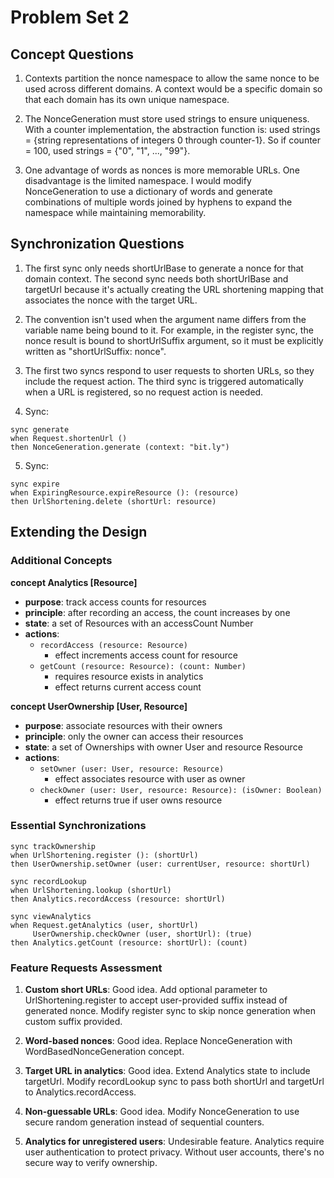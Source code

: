 # Problem Set 2

## Concept Questions

1. Contexts partition the nonce namespace to allow the same nonce to be used across different domains. A context would be a specific domain so that each domain has its own unique namespace.

2. The NonceGeneration must store used strings to ensure uniqueness. With a counter implementation, the abstraction function is:
  used strings = {string representations of integers 0 through counter-1}.
So if counter = 100, used strings = {"0", "1", ..., "99"}.

3. One advantage of words as nonces is more memorable URLs. One disadvantage is the limited namespace. I would modify NonceGeneration to use a dictionary of words and generate combinations of multiple words joined by hyphens to expand the namespace while maintaining memorability.

## Synchronization Questions

1. The first sync only needs shortUrlBase to generate a nonce for that domain context. The second sync needs both shortUrlBase and targetUrl because it's actually creating the URL shortening mapping that associates the nonce with the target URL.

2. The convention isn't used when the argument name differs from the variable name being bound to it. For example, in the register sync, the nonce result is bound to shortUrlSuffix argument, so it must be explicitly written as "shortUrlSuffix: nonce".

3. The first two syncs respond to user requests to shorten URLs, so they include the request action. The third sync is triggered automatically when a URL is registered, so no request action is needed.

4. Sync:
  ```
  sync generate
  when Request.shortenUrl ()
  then NonceGeneration.generate (context: "bit.ly")
  ```

5. Sync:
  ```
  sync expire
  when ExpiringResource.expireResource (): (resource)
  then UrlShortening.delete (shortUrl: resource)
  ```

## Extending the Design

### Additional Concepts

**concept Analytics [Resource]**
- **purpose**: track access counts for resources
- **principle**: after recording an access, the count increases by one
- **state**: a set of Resources with an accessCount Number
- **actions**:
  - `recordAccess (resource: Resource)`
    - effect increments access count for resource
  - `getCount (resource: Resource): (count: Number)`
    - requires resource exists in analytics
    - effect returns current access count

**concept UserOwnership [User, Resource]**
- **purpose**: associate resources with their owners
- **principle**: only the owner can access their resources
- **state**: a set of Ownerships with owner User and resource Resource
- **actions**:
  - `setOwner (user: User, resource: Resource)`
    - effect associates resource with user as owner
  - `checkOwner (user: User, resource: Resource): (isOwner: Boolean)`
    - effect returns true if user owns resource

### Essential Synchronizations

```
sync trackOwnership
when UrlShortening.register (): (shortUrl)
then UserOwnership.setOwner (user: currentUser, resource: shortUrl)

sync recordLookup
when UrlShortening.lookup (shortUrl)
then Analytics.recordAccess (resource: shortUrl)

sync viewAnalytics
when Request.getAnalytics (user, shortUrl)
     UserOwnership.checkOwner (user, shortUrl): (true)
then Analytics.getCount (resource: shortUrl): (count)
```

### Feature Requests Assessment

1. **Custom short URLs**: Good idea. Add optional parameter to UrlShortening.register to accept user-provided suffix instead of generated nonce. Modify register sync to skip nonce generation when custom suffix provided.

2. **Word-based nonces**: Good idea. Replace NonceGeneration with WordBasedNonceGeneration concept.

3. **Target URL in analytics**: Good idea. Extend Analytics state to include targetUrl. Modify recordLookup sync to pass both shortUrl and targetUrl to Analytics.recordAccess.

4. **Non-guessable URLs**: Good idea. Modify NonceGeneration to use secure random generation instead of sequential counters.

5. **Analytics for unregistered users**: Undesirable feature. Analytics require user authentication to protect privacy. Without user accounts, there's no secure way to verify ownership.

